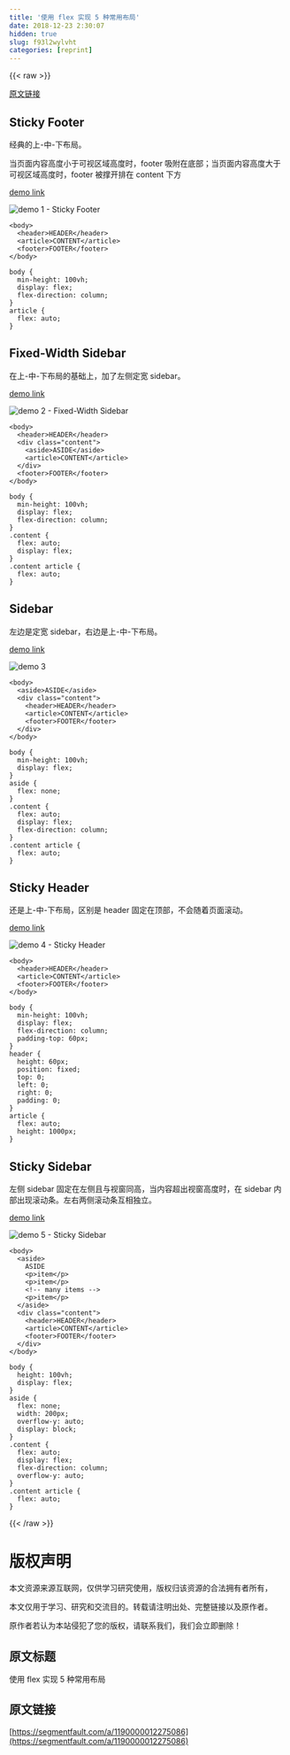 ```yaml
---
title: '使用 flex 实现 5 种常用布局' 
date: 2018-12-23 2:30:07
hidden: true
slug: f93l2wylvht
categories: [reprint]
---
```


{{< raw >}}

                    
<p><a href="https://github.com/meikidd/flex-layout" rel="nofollow noreferrer" target="_blank">原文链接</a></p>
<h2 id="articleHeader0">Sticky Footer</h2>
<p>经典的上-中-下布局。</p>
<p>当页面内容高度小于可视区域高度时，footer 吸附在底部；当页面内容高度大于可视区域高度时，footer 被撑开排在 content 下方</p>
<p><a href="http://meikidd.github.io/flex-layout/demos/1.html" rel="nofollow noreferrer" target="_blank">demo link</a></p>
<p><span class="img-wrap"><img data-src="/img/remote/1460000012219127?w=1536&amp;h=1152" src="https://static.alili.tech/img/remote/1460000012219127?w=1536&amp;h=1152" alt="demo 1 - Sticky Footer" title="demo 1 - Sticky Footer" style="cursor: pointer; display: inline;"></span></p>
<div class="widget-codetool" style="display:none;">
      <div class="widget-codetool--inner">
      <span class="selectCode code-tool" data-toggle="tooltip" data-placement="top" title="" data-original-title="全选"></span>
      <span type="button" class="copyCode code-tool" data-toggle="tooltip" data-placement="top" data-clipboard-text="<body>
  <header>HEADER</header>
  <article>CONTENT</article>
  <footer>FOOTER</footer>
</body>" title="" data-original-title="复制"></span>
      <span type="button" class="saveToNote code-tool" data-toggle="tooltip" data-placement="top" title="" data-original-title="放进笔记"></span>
      </div>
      </div><pre class="xml hljs"><code class="html"><span class="hljs-tag">&lt;<span class="hljs-name">body</span>&gt;</span>
  <span class="hljs-tag">&lt;<span class="hljs-name">header</span>&gt;</span>HEADER<span class="hljs-tag">&lt;/<span class="hljs-name">header</span>&gt;</span>
  <span class="hljs-tag">&lt;<span class="hljs-name">article</span>&gt;</span>CONTENT<span class="hljs-tag">&lt;/<span class="hljs-name">article</span>&gt;</span>
  <span class="hljs-tag">&lt;<span class="hljs-name">footer</span>&gt;</span>FOOTER<span class="hljs-tag">&lt;/<span class="hljs-name">footer</span>&gt;</span>
<span class="hljs-tag">&lt;/<span class="hljs-name">body</span>&gt;</span></code></pre>
<div class="widget-codetool" style="display:none;">
      <div class="widget-codetool--inner">
      <span class="selectCode code-tool" data-toggle="tooltip" data-placement="top" title="" data-original-title="全选"></span>
      <span type="button" class="copyCode code-tool" data-toggle="tooltip" data-placement="top" data-clipboard-text="body {
  min-height: 100vh;
  display: flex;
  flex-direction: column;
}
article {
  flex: auto;
}" title="" data-original-title="复制"></span>
      <span type="button" class="saveToNote code-tool" data-toggle="tooltip" data-placement="top" title="" data-original-title="放进笔记"></span>
      </div>
      </div><pre class="css hljs"><code class="css"><span class="hljs-selector-tag">body</span> {
  <span class="hljs-attribute">min-height</span>: <span class="hljs-number">100vh</span>;
  <span class="hljs-attribute">display</span>: flex;
  <span class="hljs-attribute">flex-direction</span>: column;
}
<span class="hljs-selector-tag">article</span> {
  <span class="hljs-attribute">flex</span>: auto;
}</code></pre>
<h2 id="articleHeader1">Fixed-Width Sidebar</h2>
<p>在上-中-下布局的基础上，加了左侧定宽 sidebar。</p>
<p><a href="http://meikidd.github.io/flex-layout/demos/2.html" rel="nofollow noreferrer" target="_blank">demo link</a></p>
<p><span class="img-wrap"><img data-src="/img/remote/1460000012219128?w=1536&amp;h=1152" src="https://static.alili.tech/img/remote/1460000012219128?w=1536&amp;h=1152" alt="demo 2 - Fixed-Width Sidebar" title="demo 2 - Fixed-Width Sidebar" style="cursor: pointer; display: inline;"></span></p>
<div class="widget-codetool" style="display:none;">
      <div class="widget-codetool--inner">
      <span class="selectCode code-tool" data-toggle="tooltip" data-placement="top" title="" data-original-title="全选"></span>
      <span type="button" class="copyCode code-tool" data-toggle="tooltip" data-placement="top" data-clipboard-text="<body>
  <header>HEADER</header>
  <div class=&quot;content&quot;>
    <aside>ASIDE</aside>
    <article>CONTENT</article>
  </div>
  <footer>FOOTER</footer>
</body>" title="" data-original-title="复制"></span>
      <span type="button" class="saveToNote code-tool" data-toggle="tooltip" data-placement="top" title="" data-original-title="放进笔记"></span>
      </div>
      </div><pre class="xml hljs"><code class="html"><span class="hljs-tag">&lt;<span class="hljs-name">body</span>&gt;</span>
  <span class="hljs-tag">&lt;<span class="hljs-name">header</span>&gt;</span>HEADER<span class="hljs-tag">&lt;/<span class="hljs-name">header</span>&gt;</span>
  <span class="hljs-tag">&lt;<span class="hljs-name">div</span> <span class="hljs-attr">class</span>=<span class="hljs-string">"content"</span>&gt;</span>
    <span class="hljs-tag">&lt;<span class="hljs-name">aside</span>&gt;</span>ASIDE<span class="hljs-tag">&lt;/<span class="hljs-name">aside</span>&gt;</span>
    <span class="hljs-tag">&lt;<span class="hljs-name">article</span>&gt;</span>CONTENT<span class="hljs-tag">&lt;/<span class="hljs-name">article</span>&gt;</span>
  <span class="hljs-tag">&lt;/<span class="hljs-name">div</span>&gt;</span>
  <span class="hljs-tag">&lt;<span class="hljs-name">footer</span>&gt;</span>FOOTER<span class="hljs-tag">&lt;/<span class="hljs-name">footer</span>&gt;</span>
<span class="hljs-tag">&lt;/<span class="hljs-name">body</span>&gt;</span></code></pre>
<div class="widget-codetool" style="display:none;">
      <div class="widget-codetool--inner">
      <span class="selectCode code-tool" data-toggle="tooltip" data-placement="top" title="" data-original-title="全选"></span>
      <span type="button" class="copyCode code-tool" data-toggle="tooltip" data-placement="top" data-clipboard-text="body {
  min-height: 100vh;
  display: flex;
  flex-direction: column;
}
.content {
  flex: auto;
  display: flex;
}
.content article {
  flex: auto;
}" title="" data-original-title="复制"></span>
      <span type="button" class="saveToNote code-tool" data-toggle="tooltip" data-placement="top" title="" data-original-title="放进笔记"></span>
      </div>
      </div><pre class="css hljs"><code class="css"><span class="hljs-selector-tag">body</span> {
  <span class="hljs-attribute">min-height</span>: <span class="hljs-number">100vh</span>;
  <span class="hljs-attribute">display</span>: flex;
  <span class="hljs-attribute">flex-direction</span>: column;
}
<span class="hljs-selector-class">.content</span> {
  <span class="hljs-attribute">flex</span>: auto;
  <span class="hljs-attribute">display</span>: flex;
}
<span class="hljs-selector-class">.content</span> <span class="hljs-selector-tag">article</span> {
  <span class="hljs-attribute">flex</span>: auto;
}</code></pre>
<h2 id="articleHeader2">Sidebar</h2>
<p>左边是定宽 sidebar，右边是上-中-下布局。</p>
<p><a href="http://meikidd.github.io/flex-layout/demos/3.html" rel="nofollow noreferrer" target="_blank">demo link</a></p>
<p><span class="img-wrap"><img data-src="/img/remote/1460000012219129?w=1536&amp;h=1152" src="https://static.alili.tech/img/remote/1460000012219129?w=1536&amp;h=1152" alt="demo 3" title="demo 3" style="cursor: pointer;"></span></p>
<div class="widget-codetool" style="display:none;">
      <div class="widget-codetool--inner">
      <span class="selectCode code-tool" data-toggle="tooltip" data-placement="top" title="" data-original-title="全选"></span>
      <span type="button" class="copyCode code-tool" data-toggle="tooltip" data-placement="top" data-clipboard-text="<body>
  <aside>ASIDE</aside>
  <div class=&quot;content&quot;>
    <header>HEADER</header>
    <article>CONTENT</article>
    <footer>FOOTER</footer>
  </div>
</body>" title="" data-original-title="复制"></span>
      <span type="button" class="saveToNote code-tool" data-toggle="tooltip" data-placement="top" title="" data-original-title="放进笔记"></span>
      </div>
      </div><pre class="xml hljs"><code class="html"><span class="hljs-tag">&lt;<span class="hljs-name">body</span>&gt;</span>
  <span class="hljs-tag">&lt;<span class="hljs-name">aside</span>&gt;</span>ASIDE<span class="hljs-tag">&lt;/<span class="hljs-name">aside</span>&gt;</span>
  <span class="hljs-tag">&lt;<span class="hljs-name">div</span> <span class="hljs-attr">class</span>=<span class="hljs-string">"content"</span>&gt;</span>
    <span class="hljs-tag">&lt;<span class="hljs-name">header</span>&gt;</span>HEADER<span class="hljs-tag">&lt;/<span class="hljs-name">header</span>&gt;</span>
    <span class="hljs-tag">&lt;<span class="hljs-name">article</span>&gt;</span>CONTENT<span class="hljs-tag">&lt;/<span class="hljs-name">article</span>&gt;</span>
    <span class="hljs-tag">&lt;<span class="hljs-name">footer</span>&gt;</span>FOOTER<span class="hljs-tag">&lt;/<span class="hljs-name">footer</span>&gt;</span>
  <span class="hljs-tag">&lt;/<span class="hljs-name">div</span>&gt;</span>
<span class="hljs-tag">&lt;/<span class="hljs-name">body</span>&gt;</span></code></pre>
<div class="widget-codetool" style="display:none;">
      <div class="widget-codetool--inner">
      <span class="selectCode code-tool" data-toggle="tooltip" data-placement="top" title="" data-original-title="全选"></span>
      <span type="button" class="copyCode code-tool" data-toggle="tooltip" data-placement="top" data-clipboard-text="body {
  min-height: 100vh;
  display: flex;
}
aside {
  flex: none;
}
.content {
  flex: auto;
  display: flex;
  flex-direction: column;
}
.content article {
  flex: auto;
}" title="" data-original-title="复制"></span>
      <span type="button" class="saveToNote code-tool" data-toggle="tooltip" data-placement="top" title="" data-original-title="放进笔记"></span>
      </div>
      </div><pre class="css hljs"><code class="css"><span class="hljs-selector-tag">body</span> {
  <span class="hljs-attribute">min-height</span>: <span class="hljs-number">100vh</span>;
  <span class="hljs-attribute">display</span>: flex;
}
<span class="hljs-selector-tag">aside</span> {
  <span class="hljs-attribute">flex</span>: none;
}
<span class="hljs-selector-class">.content</span> {
  <span class="hljs-attribute">flex</span>: auto;
  <span class="hljs-attribute">display</span>: flex;
  <span class="hljs-attribute">flex-direction</span>: column;
}
<span class="hljs-selector-class">.content</span> <span class="hljs-selector-tag">article</span> {
  <span class="hljs-attribute">flex</span>: auto;
}</code></pre>
<h2 id="articleHeader3">Sticky Header</h2>
<p>还是上-中-下布局，区别是 header 固定在顶部，不会随着页面滚动。</p>
<p><a href="http://meikidd.github.io/flex-layout/demos/4.html" rel="nofollow noreferrer" target="_blank">demo link</a></p>
<p><span class="img-wrap"><img data-src="/img/remote/1460000012219130?w=1528&amp;h=1142" src="https://static.alili.tech/img/remote/1460000012219130?w=1528&amp;h=1142" alt="demo 4 - Sticky Header" title="demo 4 - Sticky Header" style="cursor: pointer; display: inline;"></span></p>
<div class="widget-codetool" style="display:none;">
      <div class="widget-codetool--inner">
      <span class="selectCode code-tool" data-toggle="tooltip" data-placement="top" title="" data-original-title="全选"></span>
      <span type="button" class="copyCode code-tool" data-toggle="tooltip" data-placement="top" data-clipboard-text="<body>
  <header>HEADER</header>
  <article>CONTENT</article>
  <footer>FOOTER</footer>
</body>" title="" data-original-title="复制"></span>
      <span type="button" class="saveToNote code-tool" data-toggle="tooltip" data-placement="top" title="" data-original-title="放进笔记"></span>
      </div>
      </div><pre class="xml hljs"><code class="html"><span class="hljs-tag">&lt;<span class="hljs-name">body</span>&gt;</span>
  <span class="hljs-tag">&lt;<span class="hljs-name">header</span>&gt;</span>HEADER<span class="hljs-tag">&lt;/<span class="hljs-name">header</span>&gt;</span>
  <span class="hljs-tag">&lt;<span class="hljs-name">article</span>&gt;</span>CONTENT<span class="hljs-tag">&lt;/<span class="hljs-name">article</span>&gt;</span>
  <span class="hljs-tag">&lt;<span class="hljs-name">footer</span>&gt;</span>FOOTER<span class="hljs-tag">&lt;/<span class="hljs-name">footer</span>&gt;</span>
<span class="hljs-tag">&lt;/<span class="hljs-name">body</span>&gt;</span></code></pre>
<div class="widget-codetool" style="display:none;">
      <div class="widget-codetool--inner">
      <span class="selectCode code-tool" data-toggle="tooltip" data-placement="top" title="" data-original-title="全选"></span>
      <span type="button" class="copyCode code-tool" data-toggle="tooltip" data-placement="top" data-clipboard-text="body {
  min-height: 100vh;
  display: flex;
  flex-direction: column;
  padding-top: 60px;
}
header {
  height: 60px;
  position: fixed;
  top: 0;
  left: 0;
  right: 0;
  padding: 0;
}
article {
  flex: auto;
  height: 1000px;
}" title="" data-original-title="复制"></span>
      <span type="button" class="saveToNote code-tool" data-toggle="tooltip" data-placement="top" title="" data-original-title="放进笔记"></span>
      </div>
      </div><pre class="css hljs"><code class="css"><span class="hljs-selector-tag">body</span> {
  <span class="hljs-attribute">min-height</span>: <span class="hljs-number">100vh</span>;
  <span class="hljs-attribute">display</span>: flex;
  <span class="hljs-attribute">flex-direction</span>: column;
  <span class="hljs-attribute">padding-top</span>: <span class="hljs-number">60px</span>;
}
<span class="hljs-selector-tag">header</span> {
  <span class="hljs-attribute">height</span>: <span class="hljs-number">60px</span>;
  <span class="hljs-attribute">position</span>: fixed;
  <span class="hljs-attribute">top</span>: <span class="hljs-number">0</span>;
  <span class="hljs-attribute">left</span>: <span class="hljs-number">0</span>;
  <span class="hljs-attribute">right</span>: <span class="hljs-number">0</span>;
  <span class="hljs-attribute">padding</span>: <span class="hljs-number">0</span>;
}
<span class="hljs-selector-tag">article</span> {
  <span class="hljs-attribute">flex</span>: auto;
  <span class="hljs-attribute">height</span>: <span class="hljs-number">1000px</span>;
}</code></pre>
<h2 id="articleHeader4">Sticky Sidebar</h2>
<p>左侧 sidebar 固定在左侧且与视窗同高，当内容超出视窗高度时，在 sidebar 内部出现滚动条。左右两侧滚动条互相独立。</p>
<p><a href="http://meikidd.github.io/flex-layout/demos/5.html" rel="nofollow noreferrer" target="_blank">demo link</a></p>
<p><span class="img-wrap"><img data-src="/img/remote/1460000012219131?w=1536&amp;h=1152" src="https://static.alili.tech/img/remote/1460000012219131?w=1536&amp;h=1152" alt="demo 5 - Sticky Sidebar" title="demo 5 - Sticky Sidebar" style="cursor: pointer; display: inline;"></span></p>
<div class="widget-codetool" style="display:none;">
      <div class="widget-codetool--inner">
      <span class="selectCode code-tool" data-toggle="tooltip" data-placement="top" title="" data-original-title="全选"></span>
      <span type="button" class="copyCode code-tool" data-toggle="tooltip" data-placement="top" data-clipboard-text="<body>
  <aside>
    ASIDE
    <p>item</p>
    <p>item</p>
    <!-- many items -->
    <p>item</p>
  </aside>
  <div class=&quot;content&quot;>
    <header>HEADER</header>
    <article>CONTENT</article>
    <footer>FOOTER</footer>
  </div>
</body>" title="" data-original-title="复制"></span>
      <span type="button" class="saveToNote code-tool" data-toggle="tooltip" data-placement="top" title="" data-original-title="放进笔记"></span>
      </div>
      </div><pre class="xml hljs"><code class="html"><span class="hljs-tag">&lt;<span class="hljs-name">body</span>&gt;</span>
  <span class="hljs-tag">&lt;<span class="hljs-name">aside</span>&gt;</span>
    ASIDE
    <span class="hljs-tag">&lt;<span class="hljs-name">p</span>&gt;</span>item<span class="hljs-tag">&lt;/<span class="hljs-name">p</span>&gt;</span>
    <span class="hljs-tag">&lt;<span class="hljs-name">p</span>&gt;</span>item<span class="hljs-tag">&lt;/<span class="hljs-name">p</span>&gt;</span>
    <span class="hljs-comment">&lt;!-- many items --&gt;</span>
    <span class="hljs-tag">&lt;<span class="hljs-name">p</span>&gt;</span>item<span class="hljs-tag">&lt;/<span class="hljs-name">p</span>&gt;</span>
  <span class="hljs-tag">&lt;/<span class="hljs-name">aside</span>&gt;</span>
  <span class="hljs-tag">&lt;<span class="hljs-name">div</span> <span class="hljs-attr">class</span>=<span class="hljs-string">"content"</span>&gt;</span>
    <span class="hljs-tag">&lt;<span class="hljs-name">header</span>&gt;</span>HEADER<span class="hljs-tag">&lt;/<span class="hljs-name">header</span>&gt;</span>
    <span class="hljs-tag">&lt;<span class="hljs-name">article</span>&gt;</span>CONTENT<span class="hljs-tag">&lt;/<span class="hljs-name">article</span>&gt;</span>
    <span class="hljs-tag">&lt;<span class="hljs-name">footer</span>&gt;</span>FOOTER<span class="hljs-tag">&lt;/<span class="hljs-name">footer</span>&gt;</span>
  <span class="hljs-tag">&lt;/<span class="hljs-name">div</span>&gt;</span>
<span class="hljs-tag">&lt;/<span class="hljs-name">body</span>&gt;</span></code></pre>
<div class="widget-codetool" style="display:none;">
      <div class="widget-codetool--inner">
      <span class="selectCode code-tool" data-toggle="tooltip" data-placement="top" title="" data-original-title="全选"></span>
      <span type="button" class="copyCode code-tool" data-toggle="tooltip" data-placement="top" data-clipboard-text="body {
  height: 100vh;
  display: flex;
}
aside {
  flex: none;
  width: 200px;
  overflow-y: auto;
  display: block;
}
.content {
  flex: auto;
  display: flex;
  flex-direction: column;
  overflow-y: auto;
}
.content article {
  flex: auto;
}" title="" data-original-title="复制"></span>
      <span type="button" class="saveToNote code-tool" data-toggle="tooltip" data-placement="top" title="" data-original-title="放进笔记"></span>
      </div>
      </div><pre class="css hljs"><code class="css"><span class="hljs-selector-tag">body</span> {
  <span class="hljs-attribute">height</span>: <span class="hljs-number">100vh</span>;
  <span class="hljs-attribute">display</span>: flex;
}
<span class="hljs-selector-tag">aside</span> {
  <span class="hljs-attribute">flex</span>: none;
  <span class="hljs-attribute">width</span>: <span class="hljs-number">200px</span>;
  <span class="hljs-attribute">overflow-y</span>: auto;
  <span class="hljs-attribute">display</span>: block;
}
<span class="hljs-selector-class">.content</span> {
  <span class="hljs-attribute">flex</span>: auto;
  <span class="hljs-attribute">display</span>: flex;
  <span class="hljs-attribute">flex-direction</span>: column;
  <span class="hljs-attribute">overflow-y</span>: auto;
}
<span class="hljs-selector-class">.content</span> <span class="hljs-selector-tag">article</span> {
  <span class="hljs-attribute">flex</span>: auto;
}</code></pre>

                
{{< /raw >}}

# 版权声明
本文资源来源互联网，仅供学习研究使用，版权归该资源的合法拥有者所有，

本文仅用于学习、研究和交流目的。转载请注明出处、完整链接以及原作者。

原作者若认为本站侵犯了您的版权，请联系我们，我们会立即删除！

## 原文标题
使用 flex 实现 5 种常用布局

## 原文链接
[https://segmentfault.com/a/1190000012275086](https://segmentfault.com/a/1190000012275086)

